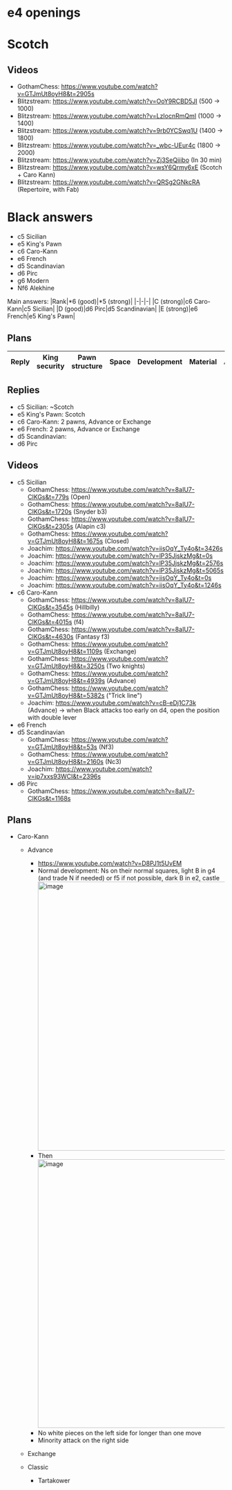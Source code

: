 e4 openings
===========

# Scotch
## Videos
  * GothamChess: https://www.youtube.com/watch?v=GTJmUt8oyH8&t=2905s
  * Blitzstream: https://www.youtube.com/watch?v=OoY9RCBD5JI (500 -> 1000)
  * Blitzstream: https://www.youtube.com/watch?v=LzIocnRmQmI (1000 -> 1400)
  * Blitzstream: https://www.youtube.com/watch?v=9rb0YCSwq1U (1400 -> 1800)
  * Blitzstream: https://www.youtube.com/watch?v=_wbc-UEur4c (1800 -> 2000)
  * Blitzstream: https://www.youtube.com/watch?v=Zj3SeQiiibo (In 30 min)
  * Blitzstream: https://www.youtube.com/watch?v=wsY6Qrmy6xE (Scotch + Caro Kann)
  * Blitzstream: https://www.youtube.com/watch?v=QRSg2GNkcRA (Repertoire, with Fab)

# Black answers
* c5 Sicilian 
* e5 King's Pawn
* c6 Caro-Kann
* e6 French
* d5 Scandinavian
* d6 Pirc
* g6 Modern
* Nf6 Alekhine

Main answers:
|Rank|*6 (good)|*5 (strong)|
|-|-|-|
|C (strong)|c6 Caro-Kann|c5 Sicilian|
|D (good)|d6 Pirc|d5 Scandinavian|
|E (strong)|e6 French|e5 King's Pawn|

## Plans
|Reply|King security|Pawn structure|Space|Development|Material|Attack|
|-|-|-|-|-|-|-|

## Replies
* c5 Sicilian: ~Scotch
* e5 King's Pawn: Scotch
* c6 Caro-Kann: 2 pawns, Advance or Exchange
* e6 French: 2 pawns, Advance or Exchange
* d5 Scandinavian:
* d6 Pirc

## Videos
* c5 Sicilian
  * GothamChess: https://www.youtube.com/watch?v=8aIU7-ClKGs&t=779s (Open)
  * GothamChess: https://www.youtube.com/watch?v=8aIU7-ClKGs&t=1720s (Snyder b3)
  * GothamChess: https://www.youtube.com/watch?v=8aIU7-ClKGs&t=2305s (Alapin c3)
  * GothamChess: https://www.youtube.com/watch?v=GTJmUt8oyH8&t=1675s (Closed)
  * Joachim: https://www.youtube.com/watch?v=iisOqY_Ty4o&t=3426s
  * Joachim: https://www.youtube.com/watch?v=lP35JjskzMg&t=0s
  * Joachim: https://www.youtube.com/watch?v=lP35JjskzMg&t=2576s
  * Joachim: https://www.youtube.com/watch?v=lP35JjskzMg&t=5065s
  * Joachim: https://www.youtube.com/watch?v=iisOqY_Ty4o&t=0s
  * Joachim: https://www.youtube.com/watch?v=iisOqY_Ty4o&t=1246s
* c6 Caro-Kann
  * GothamChess: https://www.youtube.com/watch?v=8aIU7-ClKGs&t=3545s (Hillbilly)
  * GothamChess: https://www.youtube.com/watch?v=8aIU7-ClKGs&t=4015s (f4)
  * GothamChess: https://www.youtube.com/watch?v=8aIU7-ClKGs&t=4630s (Fantasy f3)
  * GothamChess: https://www.youtube.com/watch?v=GTJmUt8oyH8&t=1109s (Exchange)
  * GothamChess: https://www.youtube.com/watch?v=GTJmUt8oyH8&t=3250s (Two knights)
  * GothamChess: https://www.youtube.com/watch?v=GTJmUt8oyH8&t=4939s (Advance)
  * GothamChess: https://www.youtube.com/watch?v=GTJmUt8oyH8&t=5382s ("Trick line")
  * Joachim: https://www.youtube.com/watch?v=cB-eDj1C73k (Advance) -> when Black attacks too early on d4, open the position with double lever
* e6 French
* d5 Scandinavian
  * GothamChess: https://www.youtube.com/watch?v=GTJmUt8oyH8&t=53s (Nf3)
  * GothamChess: https://www.youtube.com/watch?v=GTJmUt8oyH8&t=2160s (Nc3)
  * Joachim: https://www.youtube.com/watch?v=ip7xxs93WCI&t=2396s
* d6 Pirc
  * GothamChess: https://www.youtube.com/watch?v=8aIU7-ClKGs&t=1168s
 
## Plans
* Caro-Kann
  * Advance
    * https://www.youtube.com/watch?v=D8PJ1t5UvEM 
    * Normal development: Ns on their normal squares, light B in g4 (and trade N if needed) or f5 if not possible, dark B in e2, castle <br/> <img width="621" height="622" alt="image" src="https://github.com/user-attachments/assets/30bfa19b-c2e5-4874-8bf5-9abcacc97ba3" />
    * Then<br/><img width="621" height="621" alt="image" src="https://github.com/user-attachments/assets/be657f93-25c2-4d5c-83ea-25858b959995" />    
    * No white pieces on the left side for longer than one move
    * Minority attack on the right side

  * Exchange
  * Classic
    * Tartakower
